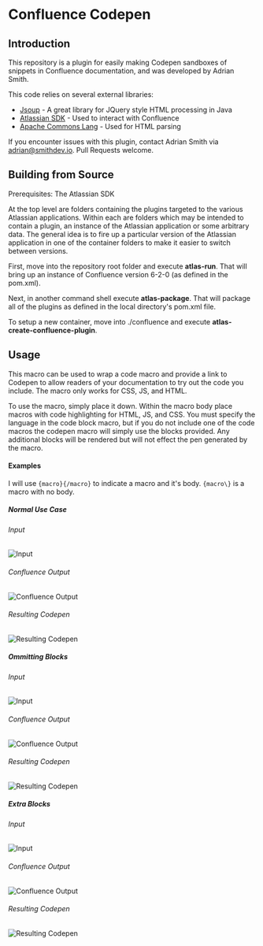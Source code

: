 # Confluence Codepen

Introduction
------------
This repository is a plugin for easily making Codepen sandboxes of snippets in Confluence
documentation, and was developed by Adrian Smith.

This code relies on several external libraries:
* [Jsoup](https://jsoup.org/) - A great library for JQuery style HTML processing in Java
* [Atlassian SDK](https://developer.atlassian.com/docs/getting-started/downloads) - Used to interact with Confluence
* [Apache Commons Lang](https://mvnrepository.com/artifact/org.apache.commons/commons-lang3) - Used for HTML parsing

If you encounter issues with this plugin, contact Adrian Smith via adrian@smithdev.io.
Pull Requests welcome.

Building from Source
--------------------
Prerequisites: The Atlassian SDK

At the top level are folders containing the plugins targeted to the various
Atlassian applications.  Within each are folders which may be intended to
contain a plugin, an instance of the Atlassian application or some arbitrary
data. The general idea is to fire up a particular version of the Atlassian application
in one of the container folders to make it easier to switch between versions.

First, move into the repository root folder and execute **atlas-run**.  That
will bring up an instance of Confluence version 6-2-0 (as defined in the pom.xml).

Next, in another command shell execute **atlas-package**.
That will package all of the plugins as defined in the local directory's pom.xml file.

To setup a new container, move into ./confluence and execute **atlas-create-confluence-plugin**.

<!--
  This documentation mirrors that in the codepen-help.vm template
  in the resources folder.
  If you edit it make sure that file reflects the changes.
-->

Usage
---------------

This macro can be used to wrap a code macro and provide a link to Codepen to allow readers of your documentation to try out the code you include. The macro only works for CSS, JS, and HTML.

To use the macro, simply place it down. Within the macro body place macros with code highlighting for HTML, JS, and CSS. You must specify the language in the code block macro, but if you do not include one of the code macros the codepen macro will simply use the blocks provided. Any additional blocks will be rendered but will not effect the pen generated by the macro.

#### Examples

I will use `{macro}{/macro}` to indicate a macro and it's body. `{macro\}` is a macro with no body.

##### Normal Use Case

###### Input
![Input](http://i.imgur.com/G2x564i.png)

###### Confluence Output
![Confluence Output](http://i.imgur.com/4LDMtMa.png)

###### Resulting Codepen
![Resulting Codepen](http://i.imgur.com/5TPKuqY.png)


##### Ommitting Blocks

###### Input
![Input](http://i.imgur.com/8Zm7n2W.png)

###### Confluence Output
![Confluence Output](http://i.imgur.com/3PeCjks.png)

###### Resulting Codepen
![Resulting Codepen](http://i.imgur.com/kdvillr.png)


##### Extra Blocks

###### Input
![Input](http://i.imgur.com/tCc8Cl2.png)

###### Confluence Output
![Confluence Output](http://i.imgur.com/J7HvGlb.png)

###### Resulting Codepen
![Resulting Codepen](http://i.imgur.com/2YjAIoN.png)
